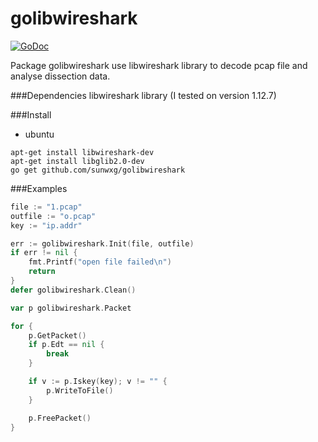 # golibwireshark
[![GoDoc](http://godoc.org/github.com/sunwxg/golibwireshark?status.svg)](http://godoc.org/github.com/sunwxg/golibwireshark)

Package golibwireshark use libwireshark library to decode pcap file and analyse dissection data.

###Dependencies
libwireshark library (I tested on version 1.12.7)

###Install
- ubuntu
```
apt-get install libwireshark-dev
apt-get install libglib2.0-dev
go get github.com/sunwxg/golibwireshark
```
###Examples
```go
file := "1.pcap"
outfile := "o.pcap"
key := "ip.addr"

err := golibwireshark.Init(file, outfile)
if err != nil {
	fmt.Printf("open file failed\n")
	return
}
defer golibwireshark.Clean()

var p golibwireshark.Packet

for {
	p.GetPacket()
	if p.Edt == nil {
		break
	}

	if v := p.Iskey(key); v != "" {
		p.WriteToFile()
	}

	p.FreePacket()
}

